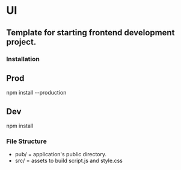 # UI
## Template for starting frontend development project.

### Installation
## Prod
npm install --production
## Dev
npm install

### File Structure
* pub/ = application's public directory.
* src/ = assets to build script.js and style.css
